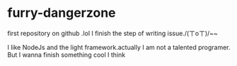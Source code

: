 # furry-dangerzone
first repository on  github .lol
I finish the step of writing issue./(ㄒoㄒ)/~~

I like NodeJs and the light framework.actually I am not a talented programer.
But I wanna finish something cool I think
